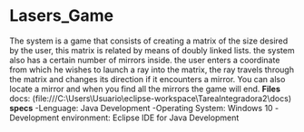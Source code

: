 # Lasers_Game
The system is a game that consists of creating a matrix of the size desired by the user, this matrix is 
related by means of doubly linked lists. the system also has a certain number of mirrors inside.
the user enters a coordinate from which he wishes to launch a ray into the matrix, the ray travels through
the matrix and changes its direction if it encounters a mirror. You can also locate a mirror and when you 
find all the mirrors the game will end. 
**Files** 
docs: (file:///C:\Users\Usuario\eclipse-workspace\TareaIntegradora2\docs)
**specs**
-Lenguage: Java Development
-Operating System: Windows 10
-Development environment: Eclipse IDE for Java Development
